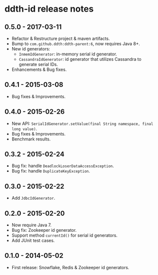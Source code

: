 ddth-id release notes
=====================

0.5.0 - 2017-03-11
------------------

- Refactor & Restructure project & maven artifacts.
- Bump to `com.github.ddth:ddth-parent:6`, now requires Java 8+.
- New id generators:
  - `InmemIdGenerator`: in-memory serial id generator.
  - `CassandraIdGenerator`: id generator that utilizes Cassandra to generate serial IDs.
- Enhancements & Bug fixes.


0.4.1 - 2015-03-08
------------------

- Bug fixes & Improvements.


0.4.0 - 2015-02-26
------------------

- New API: `SerialIdGenerator.setValue(final String namespace, final long value)`.
- Bug fixes & Improvements.
- Benchmark results.


0.3.2 - 2015-02-24
------------------

- Bug fix: handle `DeadlockLoserDataAccessException`.
- Bug fix: handle `DuplicateKeyException`.


0.3.0 - 2015-02-22
------------------

- Add `JdbcIdGenerator`.


0.2.0 - 2015-02-20
------------------

- Now require Java 7.
- Bug fix: Zookeeper id generator.
- Support method `currentId()` for serial id generators.
- Add JUnit test cases.


0.1.0 - 2014-05-02
------------------

- First release: Snowflake, Redis & Zookeeper id generators.
